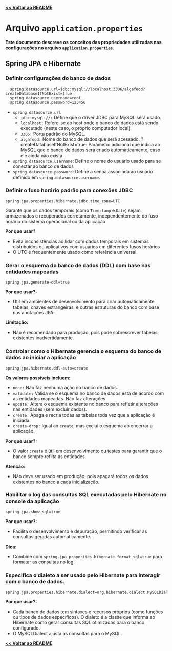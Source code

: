 [**<< Voltar ao README**](../README.md#documentação-de-conceitos)

# Arquivo ``application.properties``

**Este documento descreve os conceitos das propriedades utilizadas nas configurações no arquivo ``application.properties``.**

## Spring JPA e Hibernate

### Definir configurações do banco de dados
```
  spring.datasource.url=jdbc:mysql://localhost:3306/algafood?createDatabaseIfNotExist=true
  spring.datasource.username=root
  spring.datasource.password=123456
```
- ``spring.datasource.url``
  - ``jdbc:mysql://:`` Define que o driver JDBC para MySQL será usado.
  - ``localhost:`` Refere-se ao host onde o banco de dados está sendo executado (neste caso, o próprio computador local).
  - ``3306:`` Porta padrão do MySQL.
  - ``algafood:`` Nome do banco de dados que será acessado.
      ?createDatabaseIfNotExist=true: Parâmetro adicional que indica ao MySQL que o banco de dados será criado automaticamente, caso ele ainda não exista.
- ``spring.datasource.username``: Define o nome do usuário usado para se conectar ao banco de dados
- ``spring.datasource.password``: Define a senha associada ao usuário definido em ``spring.datasource.username``.

### Definir o fuso horário padrão para conexões JDBC
```
spring.jpa.properties.hibernate.jdbc.time_zone=UTC
```
Garante que os dados temporais (como ``Timestamp`` e ``Date``) sejam armazenados e recuperados corretamente, independentemente do fuso horário do sistema operacional ou da aplicação

**Por que usar?**
- Evita inconsistências ao lidar com dados temporais em sistemas distribuídos ou aplicativos com usuários em diferentes fusos horários
- O UTC é frequentemente usado como referência universal.

### Gerar o esquema do banco de dados (DDL) com base nas entidades mapeadas
```
spring.jpa.generate-ddl=true
```
**Por que usar?:**
- Útil em ambientes de desenvolvimento para criar automaticamente tabelas, chaves estrangeiras, e outras estruturas do banco com base nas anotações JPA.

**Limitação:**
- Não é recomendado para produção, pois pode sobrescrever tabelas existentes inadvertidamente.

### Controlar como o Hibernate gerencia o esquema do banco de dados ao iniciar a aplicação
```
spring.jpa.hibernate.ddl-auto=create
```
**Os valores possíveis incluem:**
- ``none:`` Não faz nenhuma ação no banco de dados.
- ``validate:`` Valida se o esquema no banco de dados está de acordo com as entidades mapeadas. Não faz alterações.
- ``update:`` Altera o esquema existente no banco para refletir alterações nas entidades (sem excluir dados).
- ``create:`` Apaga e recria todas as tabelas toda vez que a aplicação é iniciada.
- ``create-drop:`` Igual ao ``create``, mas exclui o esquema ao encerrar a aplicação.


**Por que usar?:**
- O valor ``create`` é útil em desenvolvimento ou testes para garantir que o banco sempre reflita as entidades.

**Atenção:**
- Não deve ser usado em produção, pois apagará todos os dados existentes no banco a cada inicialização.

### Habilitar o log das consultas SQL executadas pelo Hibernate no console da aplicação
```
spring.jpa.show-sql=true
```
**Por que usar?:**
- Facilita o desenvolvimento e depuração, permitindo verificar as consultas geradas automaticamente.

**Dica:**
- Combine com ``spring.jpa.properties.hibernate.format_sql=true`` para formatar as consultas no log.

### Especifica o dialeto a ser usado pelo Hibernate para interagir com o banco de dados.
```
spring.jpa.properties.hibernate.dialect=org.hibernate.dialect.MySQLDialect
```
**Por que usar?:**
- Cada banco de dados tem sintaxes e recursos próprios (como funções ou tipos de dados específicos). O dialeto é a classe que informa ao Hibernate como gerar consultas SQL otimizadas para o banco configurado.
- O MySQLDialect ajusta as consultas para o MySQL.

[**<< Voltar ao README**](../README.md#documentação-de-conceitos)